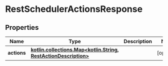 
# RestSchedulerActionsResponse

## Properties
| Name | Type | Description | Notes |
| ------------ | ------------- | ------------- | ------------- |
| **actions** | [**kotlin.collections.Map&lt;kotlin.String, RestActionDescription&gt;**](RestActionDescription.md) |  |  [optional] |
